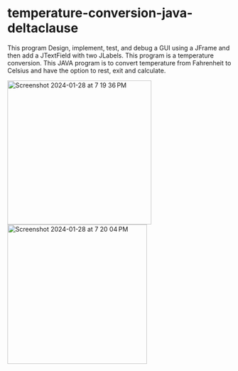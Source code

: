 # temperature-conversion-java-deltaclause
This program Design, implement, test, and debug a GUI using a JFrame and then add a JTextField with two JLabels. This program is a temperature conversion. This JAVA program is to convert temperature from Fahrenheit to Celsius and have the option to rest, exit and calculate.

<img width="324" alt="Screenshot 2024-01-28 at 7 19 36 PM" src="https://github.com/pg2904/temperature-conversion-java-deltaclause/assets/113758518/bd4840db-3015-447e-8b54-d997cc754196">

<img width="314" alt="Screenshot 2024-01-28 at 7 20 04 PM" src="https://github.com/pg2904/temperature-conversion-java-deltaclause/assets/113758518/ccddee06-c452-4864-8064-bd73e522a311">


